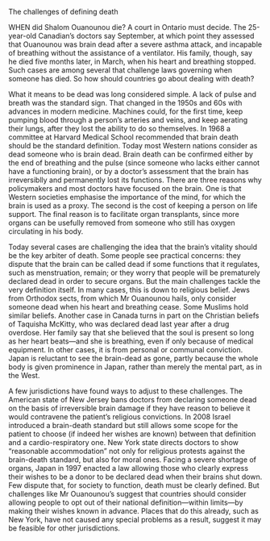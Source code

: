 The challenges of defining death

WHEN did Shalom Ouanounou die? A court in Ontario must decide. The 25-year-old Canadian’s doctors say September, at which point they assessed that Ouanounou was brain dead after a severe asthma attack, and incapable of breathing without the assistance of a ventilator. His family, though, say he died five months later, in March, when his heart and breathing stopped. Such cases are among several that challenge laws governing when someone has died. So how should countries go about dealing with death?

What it means to be dead was long considered simple. A lack of pulse and breath was the standard sign. That changed in the 1950s and 60s with advances in modern medicine. Machines could, for the first time, keep pumping blood through a person’s arteries and veins, and keep aerating their lungs, after they lost the ability to do so themselves. In 1968 a committee at Harvard Medical School recommended that brain death should be the standard definition. Today most Western nations consider as dead someone who is brain dead. Brain death can be confirmed either by the end of breathing and the pulse (since someone who lacks either cannot have a functioning brain), or by a doctor’s assessment that the brain has irreversiblly and permanently lost its functions. There are three reasons why policymakers and most doctors have focused on the brain. One is that Western societies emphasise the importance of the mind, for which the brain is used as a proxy. The second is the cost of keeping a person on life support. The final reason is to facilitate organ transplants, since more organs can be usefully removed from someone who still has oxygen circulating in his body. 

Today several cases are challenging the idea that the brain’s vitality should be the key arbiter of death. Some people see practical concerns: they dispute that the brain can be called dead if some functions that it regulates, such as menstruation, remain; or they worry that people will be prematurely declared dead in order to secure organs. But the main challenges tackle the very definition itself. In many cases, this is down to religious belief. Jews from Orthodox sects, from which Mr Ouanounou hails, only consider someone dead when his heart and breathing cease. Some Muslims hold similar beliefs. Another case in Canada turns in part on the Christian beliefs of Taquisha McKitty, who was declared dead last year after a drug overdose. Her family say that she believed that the soul is present so long as her heart beats—and she is breathing, even if only because of medical equipment. In other cases, it is from personal or communal conviction. Japan is reluctant to see the brain-dead as gone, partly because the whole body is given prominence in Japan, rather than merely the mental part, as in the West. 

A few jurisdictions have found ways to adjust to these challenges. The American state of New Jersey bans doctors from declaring someone dead on the basis of irreversible brain damage if they have reason to believe it would contravene the patient’s religious convictions. In 2008 Israel introduced a brain-death standard but still allows some scope for the patient to choose (if indeed her wishes are known) between that definition and a cardio-respiratory one. New York state directs doctors to show “reasonable accommodation” not only for religious protests against the brain-death standard, but also for moral ones. Facing a severe shortage of organs, Japan in 1997 enacted a law allowing those who clearly express their wishes to be a donor to be declared dead when their brains shut down. Few dispute that, for society to function, death must be clearly defined. But challenges like Mr Ouanounou’s suggest that countries should consider allowing people to opt out of their national definition—within limits—by making their wishes known in advance. Places that do this already, such as New York, have not caused any special problems as a result, suggest it may be feasible for other jurisdictions.
